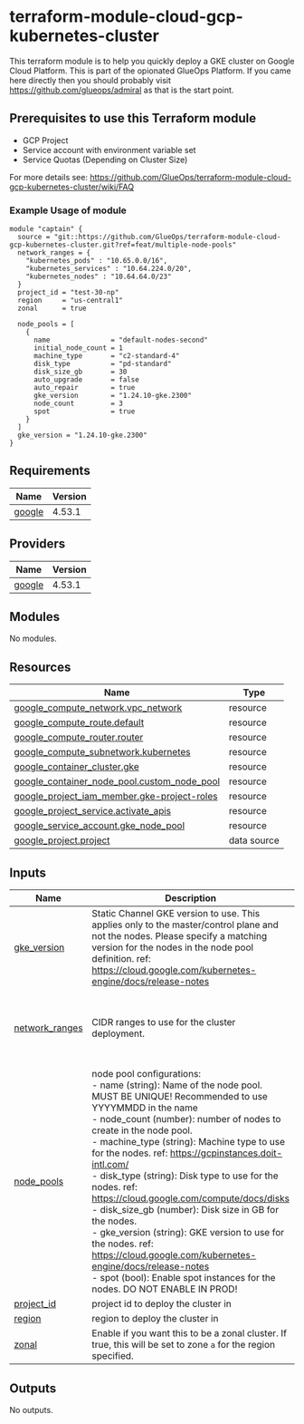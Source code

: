 <!-- BEGIN_TF_DOCS -->
# terraform-module-cloud-gcp-kubernetes-cluster

This terraform module is to help you quickly deploy a GKE cluster on Google Cloud Platform. This is part of the opionated GlueOps Platform. If you came here directly then you should probably visit https://github.com/glueops/admiral as that is the start point.

## Prerequisites to use this Terraform module

- GCP Project
- Service account with environment variable set
- Service Quotas (Depending on Cluster Size)

For more details see: https://github.com/GlueOps/terraform-module-cloud-gcp-kubernetes-cluster/wiki/FAQ

### Example Usage of module

```hcl
module "captain" {
  source = "git::https://github.com/GlueOps/terraform-module-cloud-gcp-kubernetes-cluster.git?ref=feat/multiple-node-pools"
  network_ranges = {
    "kubernetes_pods" : "10.65.0.0/16",
    "kubernetes_services" : "10.64.224.0/20",
    "kubernetes_nodes" : "10.64.64.0/23"
  }
  project_id = "test-30-np"
  region     = "us-central1"
  zonal      = true

  node_pools = [
    {
      name               = "default-nodes-second"
      initial_node_count = 1
      machine_type       = "c2-standard-4"
      disk_type          = "pd-standard"
      disk_size_gb       = 30
      auto_upgrade       = false
      auto_repair        = true
      gke_version        = "1.24.10-gke.2300"
      node_count         = 3
      spot               = true
    }
  ]
  gke_version = "1.24.10-gke.2300"
}
```

## Requirements

| Name | Version |
|------|---------|
| <a name="requirement_google"></a> [google](#requirement\_google) | 4.53.1 |

## Providers

| Name | Version |
|------|---------|
| <a name="provider_google"></a> [google](#provider\_google) | 4.53.1 |

## Modules

No modules.

## Resources

| Name | Type |
|------|------|
| [google_compute_network.vpc_network](https://registry.terraform.io/providers/hashicorp/google/4.53.1/docs/resources/compute_network) | resource |
| [google_compute_route.default](https://registry.terraform.io/providers/hashicorp/google/4.53.1/docs/resources/compute_route) | resource |
| [google_compute_router.router](https://registry.terraform.io/providers/hashicorp/google/4.53.1/docs/resources/compute_router) | resource |
| [google_compute_subnetwork.kubernetes](https://registry.terraform.io/providers/hashicorp/google/4.53.1/docs/resources/compute_subnetwork) | resource |
| [google_container_cluster.gke](https://registry.terraform.io/providers/hashicorp/google/4.53.1/docs/resources/container_cluster) | resource |
| [google_container_node_pool.custom_node_pool](https://registry.terraform.io/providers/hashicorp/google/4.53.1/docs/resources/container_node_pool) | resource |
| [google_project_iam_member.gke-project-roles](https://registry.terraform.io/providers/hashicorp/google/4.53.1/docs/resources/project_iam_member) | resource |
| [google_project_service.activate_apis](https://registry.terraform.io/providers/hashicorp/google/4.53.1/docs/resources/project_service) | resource |
| [google_service_account.gke_node_pool](https://registry.terraform.io/providers/hashicorp/google/4.53.1/docs/resources/service_account) | resource |
| [google_project.project](https://registry.terraform.io/providers/hashicorp/google/4.53.1/docs/data-sources/project) | data source |

## Inputs

| Name | Description | Type | Default | Required |
|------|-------------|------|---------|:--------:|
| <a name="input_gke_version"></a> [gke\_version](#input\_gke\_version) | Static Channel GKE version to use. This applies only to the master/control plane and not the nodes. Please specify a matching version for the nodes in the node pool definition. ref: https://cloud.google.com/kubernetes-engine/docs/release-notes | `string` | `"1.24.10-gke.2300"` | no |
| <a name="input_network_ranges"></a> [network\_ranges](#input\_network\_ranges) | CIDR ranges to use for the cluster deployment. | `map(string)` | <pre>{<br>  "kubernetes_nodes": "10.64.64.0/23",<br>  "kubernetes_pods": "10.65.0.0/16",<br>  "kubernetes_services": "10.64.224.0/20"<br>}</pre> | no |
| <a name="input_node_pools"></a> [node\_pools](#input\_node\_pools) | node pool configurations:<br>  - name (string): Name of the node pool. MUST BE UNIQUE! Recommended to use YYYYMMDD in the name<br>  - node\_count (number): number of nodes to create in the node pool.<br>  - machine\_type (string): Machine type to use for the nodes. ref: https://gcpinstances.doit-intl.com/<br>  - disk\_type (string): Disk type to use for the nodes. ref: https://cloud.google.com/compute/docs/disks<br>  - disk\_size\_gb (number): Disk size in GB for the nodes.<br>  - gke\_version (string): GKE version to use for the nodes. ref: https://cloud.google.com/kubernetes-engine/docs/release-notes<br>  - spot (bool): Enable spot instances for the nodes. DO NOT ENABLE IN PROD! | <pre>list(object({<br>    name         = string<br>    node_count   = number<br>    machine_type = string<br>    disk_type    = string<br>    disk_size_gb = number<br>    gke_version  = string<br>    spot         = bool<br>  }))</pre> | <pre>[<br>  {<br>    "disk_size_gb": 20,<br>    "disk_type": "pd-standard",<br>    "gke_version": "1.24.10-gke.2300",<br>    "machine_type": "e2-medium",<br>    "name": "default-pool",<br>    "node_count": 1,<br>    "spot": false<br>  }<br>]</pre> | no |
| <a name="input_project_id"></a> [project\_id](#input\_project\_id) | project id to deploy the cluster in | `string` | n/a | yes |
| <a name="input_region"></a> [region](#input\_region) | region to deploy the cluster in | `string` | `"us-central1"` | no |
| <a name="input_zonal"></a> [zonal](#input\_zonal) | Enable if you want this to be a zonal cluster. If true, this will be set to zone `a` for the region specified. | `bool` | n/a | yes |

## Outputs

No outputs.
<!-- END_TF_DOCS -->